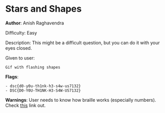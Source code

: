 # Stars and Shapes

**Author**: Anish Raghavendra

Difficulty: Easy

Description:
This might be a difficult question, but you can do it with your eyes closed.

Given to user:

    Gif with flashing shapes

**Flags**:

```
- dsc{d0-y0u-th1nk-h3-s4w-us7132}
- DSC{D0-Y0U-TH1NK-H3-S4W-US7132}
```

**Warnings**: User needs to know how braille works (especially numbers). Check [this](http://www.brailleauthority.org/learn/braillebasic.pdf) link out.
